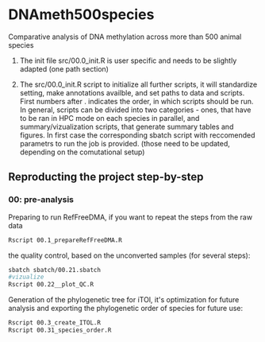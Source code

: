 # DNAmeth500species
Comparative analysis of DNA methylation across more than 500 animal species

1. The init file src/00.0_init.R is user specific and needs to be slightly adapted (one path section)

2. The src/00.0_init.R script to initialize all further scripts, it will standardize setting, make annotations availble, and set paths to data and scripts. First numbers after . indicates the order, in which scripts should be run. 
In general, scripts can be divided into two categories - ones, that have to be ran in HPC mode on each species in parallel, and summary/vizualization scripts, that generate summary tables and figures. In first case the corresponding sbatch script with reccomended parametrs to run the job is provided. (those need to be updated, depending on the comutational setup)

## Reproducting the project step-by-step
### 00: pre-analysis

Preparing to run RefFreeDMA, if you want to repeat the steps from the raw data
```bash
Rscript 00.1_prepareRefFreeDMA.R 
```

the quality control, based on the unconverted samples (for several steps):
```bash
sbatch sbatch/00.21.sbatch
#vizualize
Rscript 00.22__plot_QC.R
```
Generation of the phylogenetic tree for iTOl, it's optimization for future analysis and exporting the phylogenetic order of species for future use:

```bash
Rscript 00.3_create_ITOL.R
Rscript 00.31_species_order.R
```
